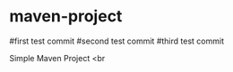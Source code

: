 # maven-project
#first test commit
#second test commit
#third test commit

Simple Maven Project
<br
